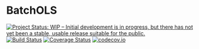 # BatchOLS

[![Project Status: WIP – Initial development is in progress, but there has not yet been a stable, usable release suitable for the public.](http://www.repostatus.org/badges/latest/wip.svg)](http://www.repostatus.org/#wip)
[![Build Status](https://travis-ci.org/tpapp/BatchOLS.jl.svg?branch=master)](https://travis-ci.org/tpapp/BatchOLS.jl)
[![Coverage Status](https://coveralls.io/repos/tpapp/BatchOLS.jl/badge.svg?branch=master&service=github)](https://coveralls.io/github/tpapp/BatchOLS.jl?branch=master)
[![codecov.io](http://codecov.io/github/tpapp/BatchOLS.jl/coverage.svg?branch=master)](http://codecov.io/github/tpapp/BatchOLS.jl?branch=master)
